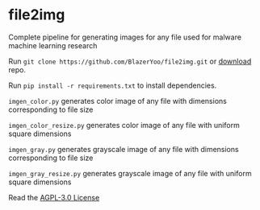 # file2img

Complete pipeline for generating images for any file used for malware machine learning research

Run `git clone https://github.com/BlazerYoo/file2img.git` or [download](https://github.com/BlazerYoo/file2img/archive/refs/heads/main.zip) repo.

Run `pip install -r requirements.txt` to install dependencies.

`imgen_color.py` generates color image of any file with dimensions corresponding to file size

`imgen_color_resize.py` generates color image of any file with uniform square dimensions

`imgen_gray.py` generates grayscale image of any file with dimensions corresponding to file size

`imgen_gray_resize.py` generates grayscale image of any file with uniform square dimensions

Read the [AGPL-3.0 License](https://github.com/BlazerYoo/file2img/blob/main/LICENSE)
